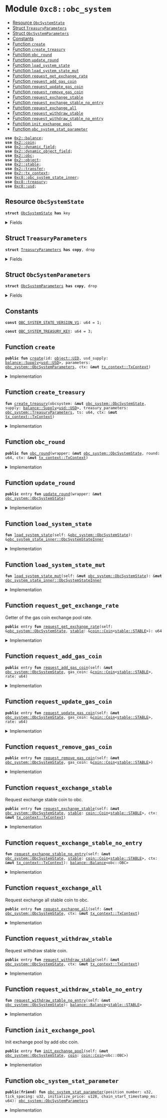 
<a name="0xc8_obc_system"></a>

# Module `0xc8::obc_system`



-  [Resource `ObcSystemState`](#0xc8_obc_system_ObcSystemState)
-  [Struct `TreasuryParameters`](#0xc8_obc_system_TreasuryParameters)
-  [Struct `ObcSystemParameters`](#0xc8_obc_system_ObcSystemParameters)
-  [Constants](#@Constants_0)
-  [Function `create`](#0xc8_obc_system_create)
-  [Function `create_treasury`](#0xc8_obc_system_create_treasury)
-  [Function `obc_round`](#0xc8_obc_system_obc_round)
-  [Function `update_round`](#0xc8_obc_system_update_round)
-  [Function `load_system_state`](#0xc8_obc_system_load_system_state)
-  [Function `load_system_state_mut`](#0xc8_obc_system_load_system_state_mut)
-  [Function `request_get_exchange_rate`](#0xc8_obc_system_request_get_exchange_rate)
-  [Function `request_add_gas_coin`](#0xc8_obc_system_request_add_gas_coin)
-  [Function `request_update_gas_coin`](#0xc8_obc_system_request_update_gas_coin)
-  [Function `request_remove_gas_coin`](#0xc8_obc_system_request_remove_gas_coin)
-  [Function `request_exchange_stable`](#0xc8_obc_system_request_exchange_stable)
-  [Function `request_exchange_stable_no_entry`](#0xc8_obc_system_request_exchange_stable_no_entry)
-  [Function `request_exchange_all`](#0xc8_obc_system_request_exchange_all)
-  [Function `request_withdraw_stable`](#0xc8_obc_system_request_withdraw_stable)
-  [Function `request_withdraw_stable_no_entry`](#0xc8_obc_system_request_withdraw_stable_no_entry)
-  [Function `init_exchange_pool`](#0xc8_obc_system_init_exchange_pool)
-  [Function `obc_system_stat_parameter`](#0xc8_obc_system_obc_system_stat_parameter)


<pre><code><b>use</b> <a href="../../../.././build/Sui/docs/balance.md#0x2_balance">0x2::balance</a>;
<b>use</b> <a href="../../../.././build/Sui/docs/coin.md#0x2_coin">0x2::coin</a>;
<b>use</b> <a href="../../../.././build/Sui/docs/dynamic_field.md#0x2_dynamic_field">0x2::dynamic_field</a>;
<b>use</b> <a href="../../../.././build/Sui/docs/dynamic_object_field.md#0x2_dynamic_object_field">0x2::dynamic_object_field</a>;
<b>use</b> <a href="../../../.././build/Sui/docs/obc.md#0x2_obc">0x2::obc</a>;
<b>use</b> <a href="../../../.././build/Sui/docs/object.md#0x2_object">0x2::object</a>;
<b>use</b> <a href="../../../.././build/Sui/docs/stable.md#0x2_stable">0x2::stable</a>;
<b>use</b> <a href="../../../.././build/Sui/docs/transfer.md#0x2_transfer">0x2::transfer</a>;
<b>use</b> <a href="../../../.././build/Sui/docs/tx_context.md#0x2_tx_context">0x2::tx_context</a>;
<b>use</b> <a href="obc_system_state_inner.md#0xc8_obc_system_state_inner">0xc8::obc_system_state_inner</a>;
<b>use</b> <a href="treasury.md#0xc8_treasury">0xc8::treasury</a>;
<b>use</b> <a href="usd.md#0xc8_usd">0xc8::usd</a>;
</code></pre>



<a name="0xc8_obc_system_ObcSystemState"></a>

## Resource `ObcSystemState`



<pre><code><b>struct</b> <a href="obc_system.md#0xc8_obc_system_ObcSystemState">ObcSystemState</a> <b>has</b> key
</code></pre>



<details>
<summary>Fields</summary>


<dl>
<dt>
<code>id: <a href="../../../.././build/Sui/docs/object.md#0x2_object_UID">object::UID</a></code>
</dt>
<dd>

</dd>
<dt>
<code>version: u64</code>
</dt>
<dd>

</dd>
</dl>


</details>

<a name="0xc8_obc_system_TreasuryParameters"></a>

## Struct `TreasuryParameters`



<pre><code><b>struct</b> <a href="obc_system.md#0xc8_obc_system_TreasuryParameters">TreasuryParameters</a> <b>has</b> <b>copy</b>, drop
</code></pre>



<details>
<summary>Fields</summary>


<dl>
<dt>
<code>position_number: u32</code>
</dt>
<dd>

</dd>
<dt>
<code>tick_spacing: u32</code>
</dt>
<dd>

</dd>
<dt>
<code>initialize_price: u128</code>
</dt>
<dd>

</dd>
</dl>


</details>

<a name="0xc8_obc_system_ObcSystemParameters"></a>

## Struct `ObcSystemParameters`



<pre><code><b>struct</b> <a href="obc_system.md#0xc8_obc_system_ObcSystemParameters">ObcSystemParameters</a> <b>has</b> <b>copy</b>, drop
</code></pre>



<details>
<summary>Fields</summary>


<dl>
<dt>
<code>treasury_parameters: <a href="obc_system.md#0xc8_obc_system_TreasuryParameters">obc_system::TreasuryParameters</a></code>
</dt>
<dd>

</dd>
<dt>
<code>chain_start_timestamp_ms: u64</code>
</dt>
<dd>

</dd>
</dl>


</details>

<a name="@Constants_0"></a>

## Constants


<a name="0xc8_obc_system_OBC_SYSTEM_STATE_VERSION_V1"></a>



<pre><code><b>const</b> <a href="obc_system.md#0xc8_obc_system_OBC_SYSTEM_STATE_VERSION_V1">OBC_SYSTEM_STATE_VERSION_V1</a>: u64 = 1;
</code></pre>



<a name="0xc8_obc_system_OBC_SYSTEM_TREASURY_KEY"></a>



<pre><code><b>const</b> <a href="obc_system.md#0xc8_obc_system_OBC_SYSTEM_TREASURY_KEY">OBC_SYSTEM_TREASURY_KEY</a>: u64 = 3;
</code></pre>



<a name="0xc8_obc_system_create"></a>

## Function `create`



<pre><code><b>public</b> <b>fun</b> <a href="obc_system.md#0xc8_obc_system_create">create</a>(id: <a href="../../../.././build/Sui/docs/object.md#0x2_object_UID">object::UID</a>, usd_supply: <a href="../../../.././build/Sui/docs/balance.md#0x2_balance_Supply">balance::Supply</a>&lt;<a href="usd.md#0xc8_usd_USD">usd::USD</a>&gt;, parameters: <a href="obc_system.md#0xc8_obc_system_ObcSystemParameters">obc_system::ObcSystemParameters</a>, ctx: &<b>mut</b> <a href="../../../.././build/Sui/docs/tx_context.md#0x2_tx_context_TxContext">tx_context::TxContext</a>)
</code></pre>



<details>
<summary>Implementation</summary>


<pre><code><b>public</b> <b>fun</b> <a href="obc_system.md#0xc8_obc_system_create">create</a>(
    id: UID,
    usd_supply: Supply&lt;USD&gt;,
    parameters: <a href="obc_system.md#0xc8_obc_system_ObcSystemParameters">ObcSystemParameters</a>,
    ctx: &<b>mut</b> TxContext,
){
    <b>let</b> inner_state = <a href="obc_system_state_inner.md#0xc8_obc_system_state_inner_create_inner_state">obc_system_state_inner::create_inner_state</a>(ctx);
    <b>let</b> self = <a href="obc_system.md#0xc8_obc_system_ObcSystemState">ObcSystemState</a> {
        id,
        version: <a href="obc_system.md#0xc8_obc_system_OBC_SYSTEM_STATE_VERSION_V1">OBC_SYSTEM_STATE_VERSION_V1</a>
    };

    <a href="../../../.././build/Sui/docs/dynamic_field.md#0x2_dynamic_field_add">dynamic_field::add</a>(&<b>mut</b> self.id, <a href="obc_system.md#0xc8_obc_system_OBC_SYSTEM_STATE_VERSION_V1">OBC_SYSTEM_STATE_VERSION_V1</a>, inner_state);

    <a href="obc_system.md#0xc8_obc_system_create_treasury">create_treasury</a>(
        &<b>mut</b> self,
        usd_supply,
        parameters.treasury_parameters,
        parameters.chain_start_timestamp_ms,
        ctx
    );
    <a href="../../../.././build/Sui/docs/transfer.md#0x2_transfer_share_object">transfer::share_object</a>(self);
}
</code></pre>



</details>

<a name="0xc8_obc_system_create_treasury"></a>

## Function `create_treasury`



<pre><code><b>fun</b> <a href="obc_system.md#0xc8_obc_system_create_treasury">create_treasury</a>(obcsystem: &<b>mut</b> <a href="obc_system.md#0xc8_obc_system_ObcSystemState">obc_system::ObcSystemState</a>, supply: <a href="../../../.././build/Sui/docs/balance.md#0x2_balance_Supply">balance::Supply</a>&lt;<a href="usd.md#0xc8_usd_USD">usd::USD</a>&gt;, treasury_parameters: <a href="obc_system.md#0xc8_obc_system_TreasuryParameters">obc_system::TreasuryParameters</a>, ts: u64, ctx: &<b>mut</b> <a href="../../../.././build/Sui/docs/tx_context.md#0x2_tx_context_TxContext">tx_context::TxContext</a>)
</code></pre>



<details>
<summary>Implementation</summary>


<pre><code><b>fun</b> <a href="obc_system.md#0xc8_obc_system_create_treasury">create_treasury</a>(
    obcsystem: &<b>mut</b> <a href="obc_system.md#0xc8_obc_system_ObcSystemState">ObcSystemState</a>,
    supply: Supply&lt;USD&gt;,
    treasury_parameters: <a href="obc_system.md#0xc8_obc_system_TreasuryParameters">TreasuryParameters</a>,
    ts: u64,
    ctx: &<b>mut</b> TxContext
)
{
    <b>let</b> t = <a href="treasury.md#0xc8_treasury_create_treasury">treasury::create_treasury</a>(ctx);
    <a href="../../../.././build/Sui/docs/dynamic_object_field.md#0x2_dynamic_object_field_add">dynamic_object_field::add</a>(&<b>mut</b> obcsystem.id, <a href="obc_system.md#0xc8_obc_system_OBC_SYSTEM_TREASURY_KEY">OBC_SYSTEM_TREASURY_KEY</a>, t);

    <b>let</b> mut_t = <a href="../../../.././build/Sui/docs/dynamic_object_field.md#0x2_dynamic_object_field_borrow_mut">dynamic_object_field::borrow_mut</a>&lt;u64, <a href="treasury.md#0xc8_treasury_Treasury">treasury::Treasury</a>&gt;(
        &<b>mut</b> obcsystem.id,
        <a href="obc_system.md#0xc8_obc_system_OBC_SYSTEM_TREASURY_KEY">OBC_SYSTEM_TREASURY_KEY</a>
    );
    // create <a href="obc.md#0xc8_obc">obc</a>-<a href="usd.md#0xc8_usd">usd</a> pool
    <a href="treasury.md#0xc8_treasury_create_vault">treasury::create_vault</a>&lt;OBC, USD, USD&gt;(
        mut_t,
        supply,
        treasury_parameters.position_number,
        treasury_parameters.tick_spacing,
        treasury_parameters.initialize_price,
        ts,
        ctx,
    );
    // init positions
    <a href="treasury.md#0xc8_treasury_init_positions">treasury::init_positions</a>&lt;OBC, USD&gt;(mut_t, treasury_parameters.tick_spacing, 10, ctx);
}
</code></pre>



</details>

<a name="0xc8_obc_system_obc_round"></a>

## Function `obc_round`



<pre><code><b>public</b> <b>fun</b> <a href="obc_system.md#0xc8_obc_system_obc_round">obc_round</a>(wrapper: &<b>mut</b> <a href="obc_system.md#0xc8_obc_system_ObcSystemState">obc_system::ObcSystemState</a>, round: u64, ctx: &<b>mut</b> <a href="../../../.././build/Sui/docs/tx_context.md#0x2_tx_context_TxContext">tx_context::TxContext</a>)
</code></pre>



<details>
<summary>Implementation</summary>


<pre><code><b>public</b> <b>fun</b> <a href="obc_system.md#0xc8_obc_system_obc_round">obc_round</a>(
    wrapper: &<b>mut</b> <a href="obc_system.md#0xc8_obc_system_ObcSystemState">ObcSystemState</a>,
    round:  u64,
    ctx: &<b>mut</b> TxContext,
){
    <b>let</b> inner_state = <a href="obc_system.md#0xc8_obc_system_load_system_state_mut">load_system_state_mut</a>(wrapper);
    <a href="obc_system_state_inner.md#0xc8_obc_system_state_inner_update_round">obc_system_state_inner::update_round</a>(inner_state, round);
    //exchange all <a href="../../../.././build/Sui/docs/stable.md#0x2_stable">stable</a> <b>to</b> <a href="obc.md#0xc8_obc">obc</a>.
    <a href="obc_system_state_inner.md#0xc8_obc_system_state_inner_request_exchange_all">obc_system_state_inner::request_exchange_all</a>(inner_state, ctx);
    // //<b>update</b> inner exchange rate from <a href="../../../.././build/Sui/docs/stable.md#0x2_stable">stable</a>-<a href="swap.md#0xc8_swap">swap</a>.
    // <b>let</b> <a href="../../../.././build/Sui/docs/stable.md#0x2_stable">stable</a> = <a href="../../../.././build/Sui/docs/coin.md#0x2_coin_zero">coin::zero</a>&lt;STABLE&gt;(ctx);
    //todo read rate from <a href="../../../.././build/Sui/docs/stable.md#0x2_stable">stable</a>-<a href="swap.md#0xc8_swap">swap</a>.
    // <b>let</b> rate = 1000000000;
    // <a href="obc_system_state_inner.md#0xc8_obc_system_state_inner_request_update_gas_coin">obc_system_state_inner::request_update_gas_coin</a>(inner_state, &<a href="../../../.././build/Sui/docs/stable.md#0x2_stable">stable</a>, rate);
    // <a href="../../../.././build/Sui/docs/balance.md#0x2_balance_destroy_zero">balance::destroy_zero</a>(<a href="../../../.././build/Sui/docs/coin.md#0x2_coin_into_balance">coin::into_balance</a>(<a href="../../../.././build/Sui/docs/stable.md#0x2_stable">stable</a>));
}
</code></pre>



</details>

<a name="0xc8_obc_system_update_round"></a>

## Function `update_round`



<pre><code><b>public</b> entry <b>fun</b> <a href="obc_system.md#0xc8_obc_system_update_round">update_round</a>(wrapper: &<b>mut</b> <a href="obc_system.md#0xc8_obc_system_ObcSystemState">obc_system::ObcSystemState</a>)
</code></pre>



<details>
<summary>Implementation</summary>


<pre><code><b>public</b> entry <b>fun</b> <a href="obc_system.md#0xc8_obc_system_update_round">update_round</a>(
    wrapper: &<b>mut</b> <a href="obc_system.md#0xc8_obc_system_ObcSystemState">ObcSystemState</a>,
){
    <a href="obc_system.md#0xc8_obc_system_obc_round">obc_round</a>(wrapper,200)
}
</code></pre>



</details>

<a name="0xc8_obc_system_load_system_state"></a>

## Function `load_system_state`



<pre><code><b>fun</b> <a href="obc_system.md#0xc8_obc_system_load_system_state">load_system_state</a>(self: &<a href="obc_system.md#0xc8_obc_system_ObcSystemState">obc_system::ObcSystemState</a>): &<a href="obc_system_state_inner.md#0xc8_obc_system_state_inner_ObcSystemStateInner">obc_system_state_inner::ObcSystemStateInner</a>
</code></pre>



<details>
<summary>Implementation</summary>


<pre><code><b>fun</b> <a href="obc_system.md#0xc8_obc_system_load_system_state">load_system_state</a>(
    self: &<a href="obc_system.md#0xc8_obc_system_ObcSystemState">ObcSystemState</a>
): &ObcSystemStateInner {
    <a href="../../../.././build/Sui/docs/dynamic_field.md#0x2_dynamic_field_borrow">dynamic_field::borrow</a>(&self.id, self.version)
}
</code></pre>



</details>

<a name="0xc8_obc_system_load_system_state_mut"></a>

## Function `load_system_state_mut`



<pre><code><b>fun</b> <a href="obc_system.md#0xc8_obc_system_load_system_state_mut">load_system_state_mut</a>(self: &<b>mut</b> <a href="obc_system.md#0xc8_obc_system_ObcSystemState">obc_system::ObcSystemState</a>): &<b>mut</b> <a href="obc_system_state_inner.md#0xc8_obc_system_state_inner_ObcSystemStateInner">obc_system_state_inner::ObcSystemStateInner</a>
</code></pre>



<details>
<summary>Implementation</summary>


<pre><code><b>fun</b> <a href="obc_system.md#0xc8_obc_system_load_system_state_mut">load_system_state_mut</a>(
    self: &<b>mut</b> <a href="obc_system.md#0xc8_obc_system_ObcSystemState">ObcSystemState</a>
): &<b>mut</b> ObcSystemStateInner {
    <a href="../../../.././build/Sui/docs/dynamic_field.md#0x2_dynamic_field_borrow_mut">dynamic_field::borrow_mut</a>(&<b>mut</b> self.id, self.version)
}
</code></pre>



</details>

<a name="0xc8_obc_system_request_get_exchange_rate"></a>

## Function `request_get_exchange_rate`

Getter of the gas coin exchange pool rate.


<pre><code><b>public</b> entry <b>fun</b> <a href="obc_system.md#0xc8_obc_system_request_get_exchange_rate">request_get_exchange_rate</a>(self: &<a href="obc_system.md#0xc8_obc_system_ObcSystemState">obc_system::ObcSystemState</a>, <a href="../../../.././build/Sui/docs/stable.md#0x2_stable">stable</a>: &<a href="../../../.././build/Sui/docs/coin.md#0x2_coin_Coin">coin::Coin</a>&lt;<a href="../../../.././build/Sui/docs/stable.md#0x2_stable_STABLE">stable::STABLE</a>&gt;): u64
</code></pre>



<details>
<summary>Implementation</summary>


<pre><code><b>public</b> entry <b>fun</b> <a href="obc_system.md#0xc8_obc_system_request_get_exchange_rate">request_get_exchange_rate</a>(
    self: &<a href="obc_system.md#0xc8_obc_system_ObcSystemState">ObcSystemState</a>,
    <a href="../../../.././build/Sui/docs/stable.md#0x2_stable">stable</a>: &Coin&lt;STABLE&gt;
): u64 {
    <b>let</b> inner_state = <a href="obc_system.md#0xc8_obc_system_load_system_state">load_system_state</a>(self);
    <a href="obc_system_state_inner.md#0xc8_obc_system_state_inner_requst_get_exchange_rate">obc_system_state_inner::requst_get_exchange_rate</a>&lt;STABLE&gt;(inner_state, <a href="../../../.././build/Sui/docs/stable.md#0x2_stable">stable</a>)
}
</code></pre>



</details>

<a name="0xc8_obc_system_request_add_gas_coin"></a>

## Function `request_add_gas_coin`



<pre><code><b>public</b> entry <b>fun</b> <a href="obc_system.md#0xc8_obc_system_request_add_gas_coin">request_add_gas_coin</a>(self: &<b>mut</b> <a href="obc_system.md#0xc8_obc_system_ObcSystemState">obc_system::ObcSystemState</a>, gas_coin: &<a href="../../../.././build/Sui/docs/coin.md#0x2_coin_Coin">coin::Coin</a>&lt;<a href="../../../.././build/Sui/docs/stable.md#0x2_stable_STABLE">stable::STABLE</a>&gt;, rate: u64)
</code></pre>



<details>
<summary>Implementation</summary>


<pre><code><b>public</b> entry <b>fun</b> <a href="obc_system.md#0xc8_obc_system_request_add_gas_coin">request_add_gas_coin</a>(
    self: &<b>mut</b> <a href="obc_system.md#0xc8_obc_system_ObcSystemState">ObcSystemState</a>,
    gas_coin: &Coin&lt;STABLE&gt;,
    rate: u64,
) {
    <b>let</b> inner_state = <a href="obc_system.md#0xc8_obc_system_load_system_state_mut">load_system_state_mut</a>(self);
    <a href="obc_system_state_inner.md#0xc8_obc_system_state_inner_request_add_gas_coin">obc_system_state_inner::request_add_gas_coin</a>(inner_state, gas_coin, rate)
}
</code></pre>



</details>

<a name="0xc8_obc_system_request_update_gas_coin"></a>

## Function `request_update_gas_coin`



<pre><code><b>public</b> entry <b>fun</b> <a href="obc_system.md#0xc8_obc_system_request_update_gas_coin">request_update_gas_coin</a>(self: &<b>mut</b> <a href="obc_system.md#0xc8_obc_system_ObcSystemState">obc_system::ObcSystemState</a>, gas_coin: &<a href="../../../.././build/Sui/docs/coin.md#0x2_coin_Coin">coin::Coin</a>&lt;<a href="../../../.././build/Sui/docs/stable.md#0x2_stable_STABLE">stable::STABLE</a>&gt;, rate: u64)
</code></pre>



<details>
<summary>Implementation</summary>


<pre><code><b>public</b> entry <b>fun</b> <a href="obc_system.md#0xc8_obc_system_request_update_gas_coin">request_update_gas_coin</a>(
    self: &<b>mut</b> <a href="obc_system.md#0xc8_obc_system_ObcSystemState">ObcSystemState</a>,
    gas_coin: &Coin&lt;STABLE&gt;,
    rate: u64,
) {
    <b>let</b> inner_state = <a href="obc_system.md#0xc8_obc_system_load_system_state_mut">load_system_state_mut</a>(self);
    <a href="obc_system_state_inner.md#0xc8_obc_system_state_inner_request_update_gas_coin">obc_system_state_inner::request_update_gas_coin</a>(inner_state, gas_coin, rate)
}
</code></pre>



</details>

<a name="0xc8_obc_system_request_remove_gas_coin"></a>

## Function `request_remove_gas_coin`



<pre><code><b>public</b> entry <b>fun</b> <a href="obc_system.md#0xc8_obc_system_request_remove_gas_coin">request_remove_gas_coin</a>(self: &<b>mut</b> <a href="obc_system.md#0xc8_obc_system_ObcSystemState">obc_system::ObcSystemState</a>, gas_coin: &<a href="../../../.././build/Sui/docs/coin.md#0x2_coin_Coin">coin::Coin</a>&lt;<a href="../../../.././build/Sui/docs/stable.md#0x2_stable_STABLE">stable::STABLE</a>&gt;)
</code></pre>



<details>
<summary>Implementation</summary>


<pre><code><b>public</b> entry <b>fun</b> <a href="obc_system.md#0xc8_obc_system_request_remove_gas_coin">request_remove_gas_coin</a>(
    self: &<b>mut</b> <a href="obc_system.md#0xc8_obc_system_ObcSystemState">ObcSystemState</a>,
    gas_coin: &Coin&lt;STABLE&gt;,
) {
    <b>let</b> inner_state = <a href="obc_system.md#0xc8_obc_system_load_system_state_mut">load_system_state_mut</a>(self);
    <a href="obc_system_state_inner.md#0xc8_obc_system_state_inner_request_remove_gas_coin">obc_system_state_inner::request_remove_gas_coin</a>(inner_state, gas_coin)
}
</code></pre>



</details>

<a name="0xc8_obc_system_request_exchange_stable"></a>

## Function `request_exchange_stable`

Request exchange stable coin to obc.


<pre><code><b>public</b> entry <b>fun</b> <a href="obc_system.md#0xc8_obc_system_request_exchange_stable">request_exchange_stable</a>(self: &<b>mut</b> <a href="obc_system.md#0xc8_obc_system_ObcSystemState">obc_system::ObcSystemState</a>, <a href="../../../.././build/Sui/docs/stable.md#0x2_stable">stable</a>: <a href="../../../.././build/Sui/docs/coin.md#0x2_coin_Coin">coin::Coin</a>&lt;<a href="../../../.././build/Sui/docs/stable.md#0x2_stable_STABLE">stable::STABLE</a>&gt;, ctx: &<b>mut</b> <a href="../../../.././build/Sui/docs/tx_context.md#0x2_tx_context_TxContext">tx_context::TxContext</a>)
</code></pre>



<details>
<summary>Implementation</summary>


<pre><code><b>public</b> entry <b>fun</b> <a href="obc_system.md#0xc8_obc_system_request_exchange_stable">request_exchange_stable</a>(
    self: &<b>mut</b> <a href="obc_system.md#0xc8_obc_system_ObcSystemState">ObcSystemState</a>,
    <a href="../../../.././build/Sui/docs/stable.md#0x2_stable">stable</a>: Coin&lt;STABLE&gt;,
    ctx: &<b>mut</b> TxContext,
) {
    <b>let</b> <a href="../../../.././build/Sui/docs/balance.md#0x2_balance">balance</a> = <a href="obc_system.md#0xc8_obc_system_request_exchange_stable_no_entry">request_exchange_stable_no_entry</a>(self, <a href="../../../.././build/Sui/docs/stable.md#0x2_stable">stable</a>, ctx);
    <a href="../../../.././build/Sui/docs/transfer.md#0x2_transfer_public_transfer">transfer::public_transfer</a>(<a href="../../../.././build/Sui/docs/coin.md#0x2_coin_from_balance">coin::from_balance</a>(<a href="../../../.././build/Sui/docs/balance.md#0x2_balance">balance</a>, ctx), <a href="../../../.././build/Sui/docs/tx_context.md#0x2_tx_context_sender">tx_context::sender</a>(ctx));
}
</code></pre>



</details>

<a name="0xc8_obc_system_request_exchange_stable_no_entry"></a>

## Function `request_exchange_stable_no_entry`



<pre><code><b>fun</b> <a href="obc_system.md#0xc8_obc_system_request_exchange_stable_no_entry">request_exchange_stable_no_entry</a>(self: &<b>mut</b> <a href="obc_system.md#0xc8_obc_system_ObcSystemState">obc_system::ObcSystemState</a>, <a href="../../../.././build/Sui/docs/stable.md#0x2_stable">stable</a>: <a href="../../../.././build/Sui/docs/coin.md#0x2_coin_Coin">coin::Coin</a>&lt;<a href="../../../.././build/Sui/docs/stable.md#0x2_stable_STABLE">stable::STABLE</a>&gt;, ctx: &<b>mut</b> <a href="../../../.././build/Sui/docs/tx_context.md#0x2_tx_context_TxContext">tx_context::TxContext</a>): <a href="../../../.././build/Sui/docs/balance.md#0x2_balance_Balance">balance::Balance</a>&lt;obc::OBC&gt;
</code></pre>



<details>
<summary>Implementation</summary>


<pre><code><b>fun</b> <a href="obc_system.md#0xc8_obc_system_request_exchange_stable_no_entry">request_exchange_stable_no_entry</a>(
    self: &<b>mut</b> <a href="obc_system.md#0xc8_obc_system_ObcSystemState">ObcSystemState</a>,
    <a href="../../../.././build/Sui/docs/stable.md#0x2_stable">stable</a>: Coin&lt;STABLE&gt;,
    ctx: &<b>mut</b> TxContext,
): Balance&lt;OBC&gt; {
    <b>let</b> inner_state = <a href="obc_system.md#0xc8_obc_system_load_system_state_mut">load_system_state_mut</a>(self);
    <a href="obc_system_state_inner.md#0xc8_obc_system_state_inner_request_exchange_stable">obc_system_state_inner::request_exchange_stable</a>(inner_state, <a href="../../../.././build/Sui/docs/stable.md#0x2_stable">stable</a>, ctx)
}
</code></pre>



</details>

<a name="0xc8_obc_system_request_exchange_all"></a>

## Function `request_exchange_all`

Request exchange all stable coin to obc.


<pre><code><b>public</b> entry <b>fun</b> <a href="obc_system.md#0xc8_obc_system_request_exchange_all">request_exchange_all</a>(self: &<b>mut</b> <a href="obc_system.md#0xc8_obc_system_ObcSystemState">obc_system::ObcSystemState</a>, ctx: &<b>mut</b> <a href="../../../.././build/Sui/docs/tx_context.md#0x2_tx_context_TxContext">tx_context::TxContext</a>)
</code></pre>



<details>
<summary>Implementation</summary>


<pre><code><b>public</b> entry <b>fun</b> <a href="obc_system.md#0xc8_obc_system_request_exchange_all">request_exchange_all</a>(
    self: &<b>mut</b> <a href="obc_system.md#0xc8_obc_system_ObcSystemState">ObcSystemState</a>,
    ctx: &<b>mut</b> TxContext,
) {
    <b>let</b> inner_state = <a href="obc_system.md#0xc8_obc_system_load_system_state_mut">load_system_state_mut</a>(self);
    <a href="obc_system_state_inner.md#0xc8_obc_system_state_inner_request_exchange_all">obc_system_state_inner::request_exchange_all</a>(inner_state, ctx)
}
</code></pre>



</details>

<a name="0xc8_obc_system_request_withdraw_stable"></a>

## Function `request_withdraw_stable`

Request withdraw stable coin.


<pre><code><b>public</b> entry <b>fun</b> <a href="obc_system.md#0xc8_obc_system_request_withdraw_stable">request_withdraw_stable</a>(self: &<b>mut</b> <a href="obc_system.md#0xc8_obc_system_ObcSystemState">obc_system::ObcSystemState</a>, ctx: &<b>mut</b> <a href="../../../.././build/Sui/docs/tx_context.md#0x2_tx_context_TxContext">tx_context::TxContext</a>)
</code></pre>



<details>
<summary>Implementation</summary>


<pre><code><b>public</b> entry <b>fun</b> <a href="obc_system.md#0xc8_obc_system_request_withdraw_stable">request_withdraw_stable</a>(
    self: &<b>mut</b> <a href="obc_system.md#0xc8_obc_system_ObcSystemState">ObcSystemState</a>,
    ctx: &<b>mut</b> TxContext,
) {
    <b>let</b> stables = <a href="obc_system.md#0xc8_obc_system_request_withdraw_stable_no_entry">request_withdraw_stable_no_entry</a>(self);
    <a href="../../../.././build/Sui/docs/transfer.md#0x2_transfer_public_transfer">transfer::public_transfer</a>(<a href="../../../.././build/Sui/docs/coin.md#0x2_coin_from_balance">coin::from_balance</a>(stables, ctx), <a href="../../../.././build/Sui/docs/tx_context.md#0x2_tx_context_sender">tx_context::sender</a>(ctx));
}
</code></pre>



</details>

<a name="0xc8_obc_system_request_withdraw_stable_no_entry"></a>

## Function `request_withdraw_stable_no_entry`



<pre><code><b>fun</b> <a href="obc_system.md#0xc8_obc_system_request_withdraw_stable_no_entry">request_withdraw_stable_no_entry</a>(self: &<b>mut</b> <a href="obc_system.md#0xc8_obc_system_ObcSystemState">obc_system::ObcSystemState</a>): <a href="../../../.././build/Sui/docs/balance.md#0x2_balance_Balance">balance::Balance</a>&lt;<a href="../../../.././build/Sui/docs/stable.md#0x2_stable_STABLE">stable::STABLE</a>&gt;
</code></pre>



<details>
<summary>Implementation</summary>


<pre><code><b>fun</b> <a href="obc_system.md#0xc8_obc_system_request_withdraw_stable_no_entry">request_withdraw_stable_no_entry</a>(
    self: &<b>mut</b> <a href="obc_system.md#0xc8_obc_system_ObcSystemState">ObcSystemState</a>,
): Balance&lt;STABLE&gt; {
    <b>let</b> inner_state = <a href="obc_system.md#0xc8_obc_system_load_system_state_mut">load_system_state_mut</a>(self);
    <a href="obc_system_state_inner.md#0xc8_obc_system_state_inner_request_withdraw_stable">obc_system_state_inner::request_withdraw_stable</a>(inner_state)
}
</code></pre>



</details>

<a name="0xc8_obc_system_init_exchange_pool"></a>

## Function `init_exchange_pool`

Init exchange pool by add obc coin.


<pre><code><b>public</b> entry <b>fun</b> <a href="obc_system.md#0xc8_obc_system_init_exchange_pool">init_exchange_pool</a>(self: &<b>mut</b> <a href="obc_system.md#0xc8_obc_system_ObcSystemState">obc_system::ObcSystemState</a>, <a href="../../../.././build/Sui/docs/coin.md#0x2_coin">coin</a>: <a href="../../../.././build/Sui/docs/coin.md#0x2_coin_Coin">coin::Coin</a>&lt;obc::OBC&gt;)
</code></pre>



<details>
<summary>Implementation</summary>


<pre><code><b>public</b> entry <b>fun</b> <a href="obc_system.md#0xc8_obc_system_init_exchange_pool">init_exchange_pool</a>(
    self: &<b>mut</b> <a href="obc_system.md#0xc8_obc_system_ObcSystemState">ObcSystemState</a>,
    <a href="../../../.././build/Sui/docs/coin.md#0x2_coin">coin</a>: Coin&lt;OBC&gt;,
) {
    <b>let</b> inner_state = <a href="obc_system.md#0xc8_obc_system_load_system_state_mut">load_system_state_mut</a>(self);
    <a href="obc_system_state_inner.md#0xc8_obc_system_state_inner_init_exchange_pool">obc_system_state_inner::init_exchange_pool</a>(inner_state, <a href="../../../.././build/Sui/docs/coin.md#0x2_coin">coin</a>)
}
</code></pre>



</details>

<a name="0xc8_obc_system_obc_system_stat_parameter"></a>

## Function `obc_system_stat_parameter`



<pre><code><b>public</b>(<b>friend</b>) <b>fun</b> <a href="obc_system.md#0xc8_obc_system_obc_system_stat_parameter">obc_system_stat_parameter</a>(position_number: u32, tick_spacing: u32, initialize_price: u128, chain_start_timestamp_ms: u64): <a href="obc_system.md#0xc8_obc_system_ObcSystemParameters">obc_system::ObcSystemParameters</a>
</code></pre>



<details>
<summary>Implementation</summary>


<pre><code><b>public</b>(<b>friend</b>) <b>fun</b> <a href="obc_system.md#0xc8_obc_system_obc_system_stat_parameter">obc_system_stat_parameter</a>(
    position_number: u32,
    tick_spacing: u32,
    initialize_price: u128,
    chain_start_timestamp_ms: u64,
) : <a href="obc_system.md#0xc8_obc_system_ObcSystemParameters">ObcSystemParameters</a> {
    <b>let</b> treasury_parameters = <a href="obc_system.md#0xc8_obc_system_TreasuryParameters">TreasuryParameters</a> {
        position_number,
        tick_spacing,
        initialize_price,
    };
    <a href="obc_system.md#0xc8_obc_system_ObcSystemParameters">ObcSystemParameters</a> {
        treasury_parameters,
        chain_start_timestamp_ms,
    }
}
</code></pre>



</details>
